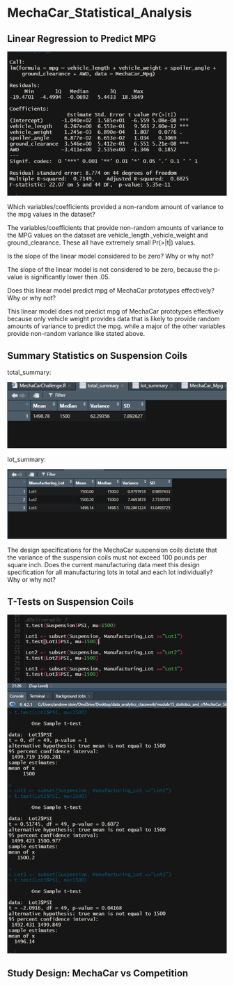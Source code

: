 # MechaCar_Statistical_Analysis

## Linear Regression to Predict MPG
![image1](https://github.com/Ajsforlife/MechaCar_Statistical_Analysis/blob/main/challenge_pics/deliverable1.png)

Which variables/coefficients provided a non-random amount of variance to the mpg values in the dataset?

The variables/coefficients that provide non-random amounts of variance to the MPG values on the dataset are vehicle_length ,vehicle_weight and ground_clearance. These all have extremely small Pr(>|t|) values.
    
Is the slope of the linear model considered to be zero? Why or why not?

The slope of the linear model is not considered to be zero, because the p-value is significantly lower then .05.

Does this linear model predict mpg of MechaCar prototypes effectively? Why or why not?

This linear model does not predict mpg of MechaCar prototypes effectively because only vehicle weight provides data that is likely to provide random amounts of variance to predict the mpg. while a major of the other variables provide non-random variance like stated above.

## Summary Statistics on Suspension Coils
total_summary:

![image2](https://github.com/Ajsforlife/MechaCar_Statistical_Analysis/blob/main/challenge_pics/deliver2-1.png)

lot_summary:

![image3](https://github.com/Ajsforlife/MechaCar_Statistical_Analysis/blob/main/challenge_pics/deliverable%202.png)

The design specifications for the MechaCar suspension coils dictate that the variance of the suspension coils must not exceed 100 pounds per square inch. Does the current manufacturing data meet this design specification for all manufacturing lots in total and each lot individually? Why or why not?

## T-Tests on Suspension Coils

![image4](https://github.com/Ajsforlife/MechaCar_Statistical_Analysis/blob/main/challenge_pics/deliverable%203.png)

## Study Design: MechaCar vs Competition

